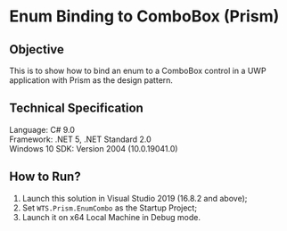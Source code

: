 # Enum Binding to ComboBox (Prism)

## Objective
This is to show how to bind an enum to a ComboBox control in a UWP application with Prism as the design pattern.

## Technical Specification
Language: C# 9.0\
Framework: .NET 5, .NET Standard 2.0\
Windows 10 SDK: Version 2004 (10.0.19041.0)

## How to Run?
1. Launch this solution in Visual Studio 2019 (16.8.2 and above);
2. Set `WTS.Prism.EnumCombo` as the Startup Project;
3. Launch it on x64 Local Machine in Debug mode.
